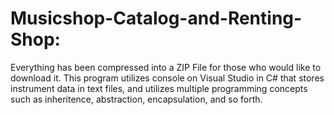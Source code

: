 # Musicshop-Catalog-and-Renting-Shop:
Everything has been compressed into a ZIP File for those who would like to download it. This program utilizes console on Visual Studio in C# that stores instrument data in text files, and utilizes multiple programming concepts such as inheritence, abstraction, encapsulation, and so forth. 
